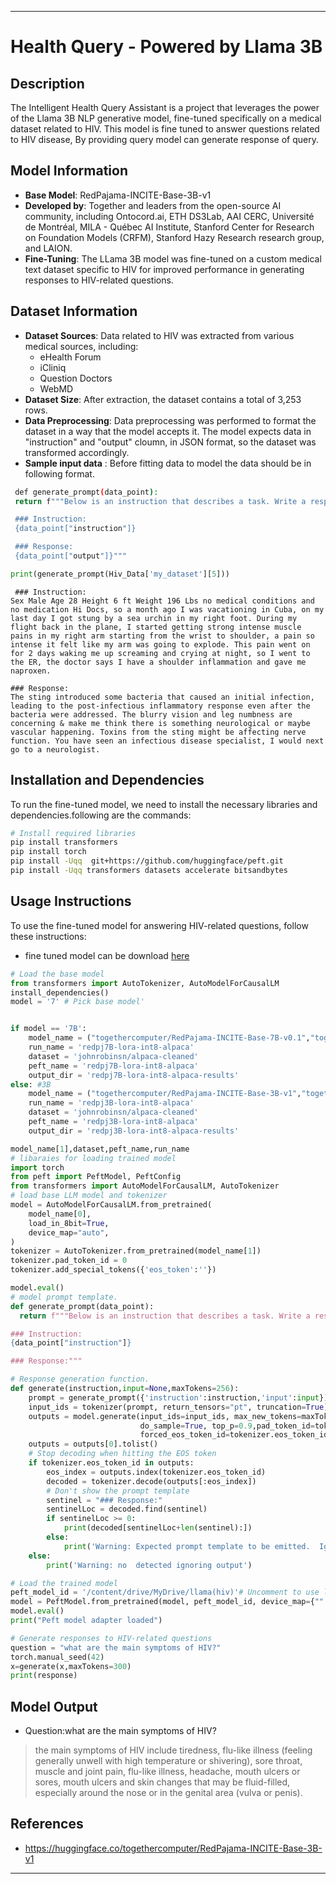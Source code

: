
---

# Health Query - Powered by Llama 3B

## Description
The Intelligent Health Query Assistant is a project that leverages the power of the Llama 3B NLP generative model, fine-tuned specifically on a medical dataset related to HIV. This model is fine tuned to answer questions related to HIV disease, By providing query model can generate response of query.

## Model Information
- **Base Model**: RedPajama-INCITE-Base-3B-v1
- **Developed by**: Together and leaders from the open-source AI community, including Ontocord.ai, ETH DS3Lab, AAI CERC, Université de Montréal, MILA - Québec AI Institute, Stanford Center for Research on Foundation Models (CRFM), Stanford Hazy Research research group, and LAION.
- **Fine-Tuning**: The LLama 3B model was fine-tuned on a custom medical text dataset specific to HIV for improved performance in generating responses to HIV-related questions.

## Dataset Information
- **Dataset Sources**: Data related to HIV was extracted from various medical sources, including:
  - eHealth Forum
  - iCliniq
  - Question Doctors
  - WebMD
- **Dataset Size**: After extraction, the dataset contains a total of 3,253 rows.
- **Data Preprocessing**: Data preprocessing was performed to format the dataset in a way that the model accepts it. The model expects data in "instruction" and "output" cloumn, in JSON format, so the dataset was transformed accordingly.
- **Sample input data** : Before fitting data to model the data should be in following format.
 ```bash
  def generate_prompt(data_point):
  return f"""Below is an instruction that describes a task. Write a response that appropriately completes the request.

  ### Instruction:
  {data_point["instruction"]}

  ### Response:
  {data_point["output"]}"""
  ```
```python
print(generate_prompt(Hiv_Data['my_dataset'][5]))
```
```
 ### Instruction:
Sex Male Age 28 Height 6 ft Weight 196 Lbs no medical conditions and no medication Hi Docs, so a month ago I was vacationing in Cuba, on my last day I got stung by a sea urchin in my right foot. During my flight back in the plane, I started getting strong intense muscle pains in my right arm starting from the wrist to shoulder, a pain so intense it felt like my arm was going to explode. This pain went on for 2 days waking me up screaming and crying at night, so I went to the ER, the doctor says I have a shoulder inflammation and gave me naproxen. 

### Response:
The sting introduced some bacteria that caused an initial infection, leading to the post-infectious inflammatory response even after the bacteria were addressed. The blurry vision and leg numbness are concerning & make me think there is something neurological or maybe vascular happening. Toxins from the sting might be affecting nerve function. You have seen an infectious disease specialist, I would next go to a neurologist.
```
## Installation and Dependencies
To run the fine-tuned model, we need to install the necessary libraries and dependencies.following are the commands:

```bash
# Install required libraries
pip install transformers
pip install torch
pip install -Uqq  git+https://github.com/huggingface/peft.git
pip install -Uqq transformers datasets accelerate bitsandbytes
```

## Usage Instructions
To use the fine-tuned model for answering HIV-related questions, follow these instructions:
- fine tuned model can be download [here](https://github.com/ioptime-official/healthquery_llama/tree/main/model_Files)

```python
# Load the base model
from transformers import AutoTokenizer, AutoModelForCausalLM
install_dependencies()
model = '7' # Pick base model'


if model == '7B':
    model_name = ("togethercomputer/RedPajama-INCITE-Base-7B-v0.1","togethercomputer/RedPajama-INCITE-Base-7B-v0.1")
    run_name = 'redpj7B-lora-int8-alpaca'
    dataset = 'johnrobinsn/alpaca-cleaned'
    peft_name = 'redpj7B-lora-int8-alpaca'
    output_dir = 'redpj7B-lora-int8-alpaca-results'
else: #3B
    model_name = ("togethercomputer/RedPajama-INCITE-Base-3B-v1","togethercomputer/RedPajama-INCITE-Base-3B-v1")
    run_name = 'redpj3B-lora-int8-alpaca'
    dataset = 'johnrobinsn/alpaca-cleaned'
    peft_name = 'redpj3B-lora-int8-alpaca'
    output_dir = 'redpj3B-lora-int8-alpaca-results'

model_name[1],dataset,peft_name,run_name
# libaraies for loading trained model
import torch
from peft import PeftModel, PeftConfig
from transformers import AutoModelForCausalLM, AutoTokenizer
# load base LLM model and tokenizer
model = AutoModelForCausalLM.from_pretrained(
    model_name[0],
    load_in_8bit=True,
    device_map="auto",
)
tokenizer = AutoTokenizer.from_pretrained(model_name[1])
tokenizer.pad_token_id = 0
tokenizer.add_special_tokens({'eos_token':''})

model.eval()
# model prompt template.
def generate_prompt(data_point):
  return f"""Below is an instruction that describes a task. Write a response that appropriately completes the request.

### Instruction:
{data_point["instruction"]}

### Response:"""

# Response generation function.
def generate(instruction,input=None,maxTokens=256):
    prompt = generate_prompt({'instruction':instruction,'input':input})
    input_ids = tokenizer(prompt, return_tensors="pt", truncation=True).input_ids.cuda()
    outputs = model.generate(input_ids=input_ids, max_new_tokens=maxTokens,
                             do_sample=True, top_p=0.9,pad_token_id=tokenizer.eos_token_id,
                             forced_eos_token_id=tokenizer.eos_token_id)
    outputs = outputs[0].tolist()
    # Stop decoding when hitting the EOS token
    if tokenizer.eos_token_id in outputs:
        eos_index = outputs.index(tokenizer.eos_token_id)
        decoded = tokenizer.decode(outputs[:eos_index])
        # Don't show the prompt template
        sentinel = "### Response:"
        sentinelLoc = decoded.find(sentinel)
        if sentinelLoc >= 0:
            print(decoded[sentinelLoc+len(sentinel):])
        else:
            print('Warning: Expected prompt template to be emitted.  Ignoring output.')
    else:
        print('Warning: no  detected ignoring output')

# Load the trained model
peft_model_id = '/content/drive/MyDrive/llama(hiv)'# Uncomment to use locally saved adapter weights if you trained above
model = PeftModel.from_pretrained(model, peft_model_id, device_map={"":0})
model.eval()
print("Peft model adapter loaded")

# Generate responses to HIV-related questions
question = "what are the main symptoms of HIV?"
torch.manual_seed(42)
x=generate(x,maxTokens=300)
print(response)
```

## Model Output
- Question:what are the main symptoms of HIV?
> the main symptoms of HIV include tiredness, flu-like illness (feeling generally unwell with high temperature or shivering), sore throat, muscle and joint pain, flu-like illness, headache, mouth ulcers or sores, mouth ulcers and skin changes that may be fluid-filled, especially around the nose or in the genital area (vulva or penis).

## References
- https://huggingface.co/togethercomputer/RedPajama-INCITE-Base-3B-v1




---
